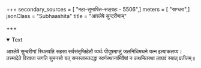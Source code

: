 +++
secondary_sources = [ "महा-सुभाषित-सङ्ग्रहः - 5506",]
meters = [ "स्रग्धरा",]
jsonClass = "Subhaashita"
title = "आश्लेषे सुन्दरीणाम्"

+++

<details open><summary>Text</summary>

आश्लेषे सुन्दरीणां स्थितवति सहसा सर्वसंतृप्तिहेतौ व्यर्थः पीयूषमाप्तुं जलनिधिमथने यत्न इत्याकलय्य।  
तस्मादेते विरक्ता जगति सुमनसो यत् समस्तास्तदद्धा स्वर्गस्थानामिवैषां न कथमितरथा लाघवं स्यात् प्रतीतम्॥
</details>
